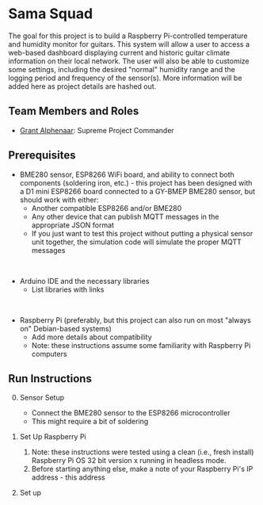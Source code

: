 # Sama Squad

The goal for this project is to build a Raspberry Pi-controlled temperature and humidity monitor for guitars. This system will allow a user to access a web-based dashboard displaying current and historic guitar climate information on their local network. The user will also be able to customize some settings, including the desired "normal" humidity range and the logging period and frequency of the sensor(s). More information will be added here as project details are hashed out.

## Team Members and Roles

* [Grant Alphenaar](https://github.com/gdalphenaar/CIS641-HW2-Alphenaar): Supreme Project Commander

## Prerequisites

* BME280 sensor, ESP8266 WiFi board, and ability to connect both components (soldering iron, etc.) - this project has been designed with a D1 mini ESP8266 board connected to a GY-BMEP BME280 sensor, but should work with either:
    * Another compatible ESP8266 and/or BME280
    * Any other device that can publish MQTT messages in the appropriate JSON format
    * If you just want to test this project without putting a physical sensor unit together, the simulation code will simulate the proper MQTT messages

<br>

* Arduino IDE and the necessary libraries
    * List libraries with links

<br>

* Raspberry Pi (preferably, but this project can also run on most "always on" Debian-based systems)
    * Add more details about compatibility
    * Note: these instructions assume some familiarity with Raspberry Pi computers

## Run Instructions

0. Sensor Setup
    * Connect the BME280 sensor to the ESP8266 microcontroller
    * This might require a bit of soldering

1. Set Up Raspberry Pi
    1. Note: these instructions were tested using a clean (i.e., fresh install) Raspberry Pi OS 32 bit version x running in headless mode.
    1. Before starting anything else, make a note of your Raspberry Pi's IP address - this address

1. Set up